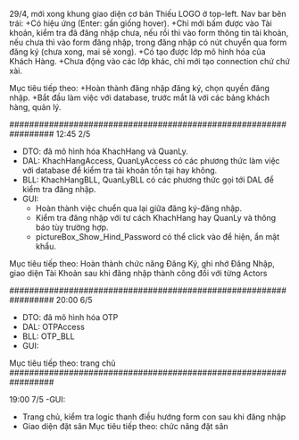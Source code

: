 29/4, mới xong khung giao diện cơ bản
Thiếu LOGO ở top-left.
Nav bar bên trái:
+Có hiệu ứng (Enter: gần giống hover).
+Chỉ mới bấm được vào Tài khoản, kiểm tra đã đăng nhập chưa, nếu rồi thì vào form thông tin tài khoản, nếu chưa thì vào form đăng nhập, trong đăng nhập có nút chuyển qua form đăng ký (chưa xong, mai sẽ xong).
+Có tạo được lớp mô hình hóa của Khách Hàng.
+Chưa động vào các lớp khác, chỉ mới tạo connection chứ chứ xài.

Mục tiêu tiếp theo: 
  +Hoàn thành đăng nhập đăng ký, chọn quyền đăng nhập.
  +Bắt đầu làm việc với database, trước mắt là với các bảng khách hàng, quản lý.

#################################################################
12:45 2/5
- DTO: đã mô hình hóa KhachHang và QuanLy.
- DAL: KhachHangAccess, QuanLyAccess có các phương thức làm việc với database để kiểm tra tài khoản tồn tại hay không.
- BLL:  KhachHangBLL, QuanLyBLL có các phương thức gọi tới DAL để kiểm tra đăng nhập.
- GUI: 
  + Hoàn thành việc chuển qua lại giữa đăng ký-đăng nhập.
  + Kiểm tra đăng nhập với tư cách KhachHang hay QuanLy và thông báo tùy trường hợp.
  + pictureBox_Show_Hind_Password có thể click vào để hiện, ẩn mật khẩu.

Mục tiêu tiếp theo: Hoàn thành chức năng Đăng Ký, ghi nhớ Đăng Nhập, giao diện Tài Khoản sau khi đăng nhập thành công đối với từng Actors

#################################################################
20:00 6/5
- DTO: đã mô hình hóa OTP
- DAL: OTPAccess
- BLL: OTP_BLL
- GUI: 

Mục tiêu tiếp theo: trang chủ
#################################################################

19:00 7/5
-GUI: 
  + Trang chủ, kiểm tra logic thanh điều hướng form con sau khi đăng nhập
  + Giao diện đặt sân
Mục tiêu tiếp theo: chức năng đặt sân
